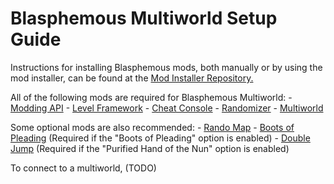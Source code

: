 # Blasphemous Multiworld Setup Guide

Instructions for installing Blasphemous mods, both manually or by using the mod installer, can be found at the [Mod Installer Repository.](https://github.com/BrandenEK/Blasphemous.Modding.Installer)

All of the following mods are required for Blasphemous Multiworld:
    - [Modding API](https://github.com/BrandenEK/Blasphemous.ModdingAPI)
    - [Level Framework](https://github.com/BrandenEK/Blasphemous.Framework.Levels)
    - [Cheat Console](https://github.com/BrandenEK/Blasphemous.CheatConsole)
    - [Randomizer](https://github.com/BrandenEK/Blasphemous.Randomizer)
    - [Multiworld](https://github.com/BrandenEK/Blasphemous.Randomizer.Multiworld)

Some optional mods are also recommended:
    - [Rando Map](https://github.com/BrandenEK/Blasphemous.Randomizer.MapTracker)
    - [Boots of Pleading](https://github.com/BrandenEK/Blasphemous.BootsOfPleading) (Required if the "Boots of Pleading" option is enabled)
    - [Double Jump](https://github.com/BrandenEK/Blasphemous.DoubleJump) (Required if the "Purified Hand of the Nun" option is enabled)

To connect to a multiworld, (TODO)